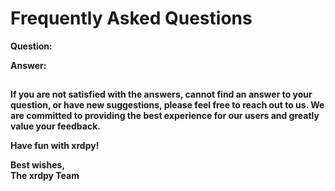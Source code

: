 # Frequently Asked Questions

__Question:__

__Answer:__

##
__If you are not satisfied with the answers, cannot find an answer to your question, or have new suggestions, please feel free to reach out to us. We are committed to providing the best experience for our users and greatly value your feedback.__


__Have fun with xrdpy!__

__Best wishes,__  
__The xrdpy Team__
